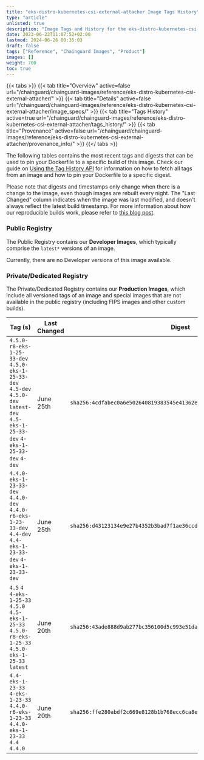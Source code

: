 ```yaml
---
title: "eks-distro-kubernetes-csi-external-attacher Image Tags History"
type: "article"
unlisted: true
description: "Image Tags and History for the eks-distro-kubernetes-csi-external-attacher Chainguard Image"
date: 2023-06-22T11:07:52+02:00
lastmod: 2024-06-26 00:35:03
draft: false
tags: ["Reference", "Chainguard Images", "Product"]
images: []
weight: 700
toc: true
---
```


{{< tabs >}}
{{< tab title="Overview" active=false url="/chainguard/chainguard-images/reference/eks-distro-kubernetes-csi-external-attacher/" >}}
{{< tab title="Details" active=false url="/chainguard/chainguard-images/reference/eks-distro-kubernetes-csi-external-attacher/image_specs/" >}}
{{< tab title="Tags History" active=true url="/chainguard/chainguard-images/reference/eks-distro-kubernetes-csi-external-attacher/tags_history/" >}}
{{< tab title="Provenance" active=false url="/chainguard/chainguard-images/reference/eks-distro-kubernetes-csi-external-attacher/provenance_info/" >}}
{{</ tabs >}}

The following tables contains the most recent tags and digests that can be used to pin your Dockerfile to a specific build of this image. Check our guide on [Using the Tag History API](/chainguard/chainguard-images/using-the-tag-history-api/) for information on how to fetch all tags from an image and how to pin your Dockerfile to a specific digest.

Please note that digests and timestamps only change when there is a change to the image, even though images are rebuilt every night. The "Last Changed" column indicates when the image was last modified, and doesn't always reflect the latest build timestamp. For more information about how our reproducible builds work, please refer to [this blog post](https://www.chainguard.dev/unchained/reproducing-chainguards-reproducible-image-builds).

### Public Registry
The Public Registry contains our **Developer Images**, which typically comprise the `latest*` versions of an image.

Currently, there are no Developer versions of this image available.

### Private/Dedicated Registry
The Private/Dedicated Registry contains our **Production Images**, which include all versioned tags of an image and special images that are not available in the public registry (including FIPS images and other custom builds).

| Tag (s)                                                                                                                                  | Last Changed | Digest                                                                    |
|------------------------------------------------------------------------------------------------------------------------------------------|--------------|---------------------------------------------------------------------------|
|  `4.5.0-r8-eks-1-25-33-dev` `4.5.0-eks-1-25-33-dev` `4.5-dev` `4.5.0-dev` `latest-dev` `4.5-eks-1-25-33-dev` `4-eks-1-25-33-dev` `4-dev` | June 25th    | `sha256:4cdfabec0a6e502640819383545e41362e8f2f6f319344046243b37ea8836102` |
|  `4.4.0-eks-1-23-33-dev` `4.4.0-dev` `4.4.0-r6-eks-1-23-33-dev` `4.4-dev` `4.4-eks-1-23-33-dev` `4-eks-1-23-33-dev`                      | June 25th    | `sha256:d43123134e9e27b4352b3bad7f1ae36ccd06d767fb49a1b6805667d89aeafd09` |
|  `4.5` `4` `4-eks-1-25-33` `4.5.0` `4.5-eks-1-25-33` `4.5.0-r8-eks-1-25-33` `4.5.0-eks-1-25-33` `latest`                                 | June 20th    | `sha256:43ade888d9ab277bc356100d5c993e51daa40bb85198e42c9f67a4aa3a2c5bad` |
|  `4.4-eks-1-23-33` `4-eks-1-23-33` `4.4.0-r6-eks-1-23-33` `4.4.0-eks-1-23-33` `4.4` `4.4.0`                                              | June 20th    | `sha256:ffe280abdf2c669e8128b1b768ecc6ca8eb88ed81c5334547acc0290a3c60b32` |

